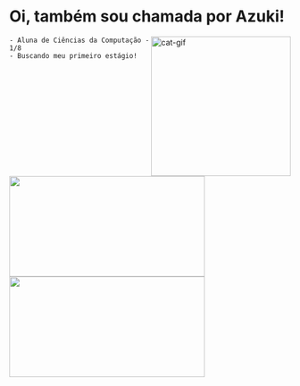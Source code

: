# Oi, também sou chamada por Azuki!

<div style="display: inline_block">
  <img align="right" alt="cat-gif" height="250" width="250" src="https://i.pinimg.com/originals/03/a8/ff/03a8ff66062fd6b388e809553c633980.gif">
</div>

```
- Aluna de Ciências da Computação - 1/8
- Buscando meu primeiro estágio!
```

<div style="display: inline_block">
  <img align="left" height="180" width="350" src="https://github-readme-stats.vercel.app/api?username=larissa-uchida&theme=dracula&show_icons=true">
  <img height="180" width="350" src="https://github-readme-stats.vercel.app/api/top-langs/?username=larissa-uchida&layout=compact&theme=dracula"/>
</div>






